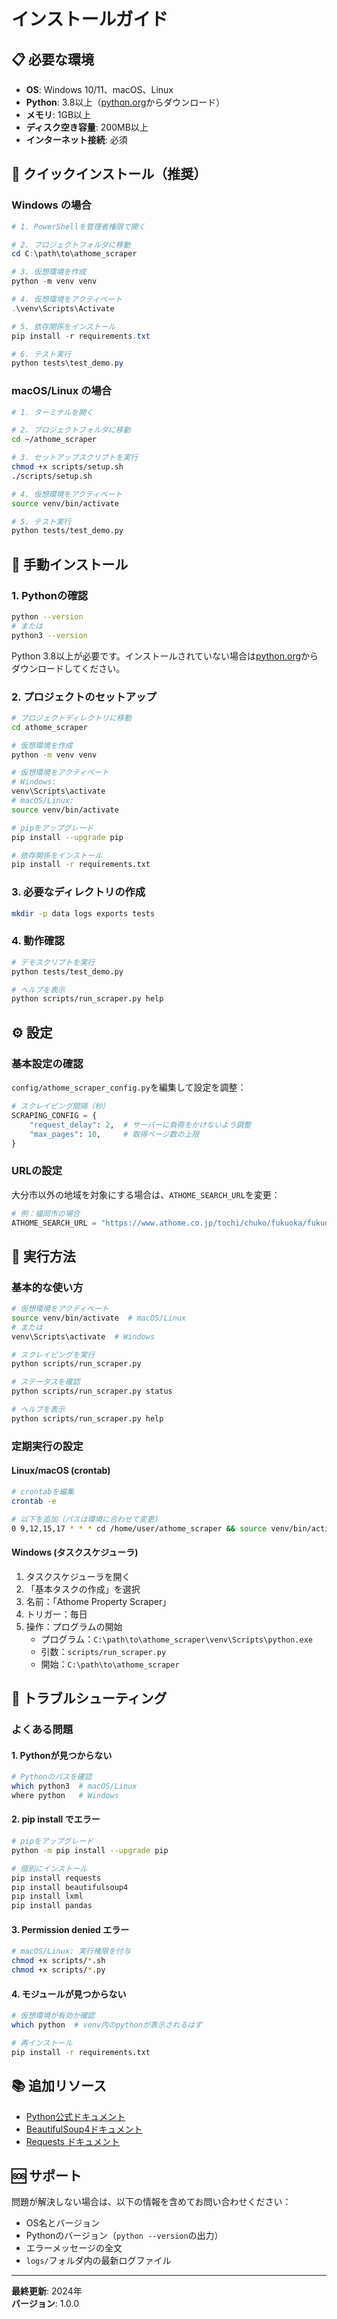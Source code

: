 # インストールガイド

## 📋 必要な環境

- **OS**: Windows 10/11、macOS、Linux
- **Python**: 3.8以上（[python.org](https://www.python.org/)からダウンロード）
- **メモリ**: 1GB以上
- **ディスク空き容量**: 200MB以上
- **インターネット接続**: 必須

## 🚀 クイックインストール（推奨）

### Windows の場合

```powershell
# 1. PowerShellを管理者権限で開く

# 2. プロジェクトフォルダに移動
cd C:\path\to\athome_scraper

# 3. 仮想環境を作成
python -m venv venv

# 4. 仮想環境をアクティベート
.\venv\Scripts\Activate

# 5. 依存関係をインストール
pip install -r requirements.txt

# 6. テスト実行
python tests\test_demo.py
```

### macOS/Linux の場合

```bash
# 1. ターミナルを開く

# 2. プロジェクトフォルダに移動
cd ~/athome_scraper

# 3. セットアップスクリプトを実行
chmod +x scripts/setup.sh
./scripts/setup.sh

# 4. 仮想環境をアクティベート
source venv/bin/activate

# 5. テスト実行
python tests/test_demo.py
```

## 📝 手動インストール

### 1. Pythonの確認

```bash
python --version
# または
python3 --version
```

Python 3.8以上が必要です。インストールされていない場合は[python.org](https://www.python.org/)からダウンロードしてください。

### 2. プロジェクトのセットアップ

```bash
# プロジェクトディレクトリに移動
cd athome_scraper

# 仮想環境を作成
python -m venv venv

# 仮想環境をアクティベート
# Windows:
venv\Scripts\activate
# macOS/Linux:
source venv/bin/activate

# pipをアップグレード
pip install --upgrade pip

# 依存関係をインストール
pip install -r requirements.txt
```

### 3. 必要なディレクトリの作成

```bash
mkdir -p data logs exports tests
```

### 4. 動作確認

```bash
# デモスクリプトを実行
python tests/test_demo.py

# ヘルプを表示
python scripts/run_scraper.py help
```

## ⚙️ 設定

### 基本設定の確認

`config/athome_scraper_config.py`を編集して設定を調整：

```python
# スクレイピング間隔（秒）
SCRAPING_CONFIG = {
    "request_delay": 2,  # サーバーに負荷をかけないよう調整
    "max_pages": 10,     # 取得ページ数の上限
}
```

### URLの設定

大分市以外の地域を対象にする場合は、`ATHOME_SEARCH_URL`を変更：

```python
# 例：福岡市の場合
ATHOME_SEARCH_URL = "https://www.athome.co.jp/tochi/chuko/fukuoka/fukuoka-city/list/"
```

## 🏃 実行方法

### 基本的な使い方

```bash
# 仮想環境をアクティベート
source venv/bin/activate  # macOS/Linux
# または
venv\Scripts\activate  # Windows

# スクレイピングを実行
python scripts/run_scraper.py

# ステータスを確認
python scripts/run_scraper.py status

# ヘルプを表示
python scripts/run_scraper.py help
```

### 定期実行の設定

#### Linux/macOS (crontab)

```bash
# crontabを編集
crontab -e

# 以下を追加（パスは環境に合わせて変更）
0 9,12,15,17 * * * cd /home/user/athome_scraper && source venv/bin/activate && python scripts/run_scraper.py >> logs/cron.log 2>&1
```

#### Windows (タスクスケジューラ)

1. タスクスケジューラを開く
2. 「基本タスクの作成」を選択
3. 名前：「Athome Property Scraper」
4. トリガー：毎日
5. 操作：プログラムの開始
   - プログラム：`C:\path\to\athome_scraper\venv\Scripts\python.exe`
   - 引数：`scripts/run_scraper.py`
   - 開始：`C:\path\to\athome_scraper`

## 🔧 トラブルシューティング

### よくある問題

#### 1. Pythonが見つからない

```bash
# Pythonのパスを確認
which python3  # macOS/Linux
where python   # Windows
```

#### 2. pip install でエラー

```bash
# pipをアップグレード
python -m pip install --upgrade pip

# 個別にインストール
pip install requests
pip install beautifulsoup4
pip install lxml
pip install pandas
```

#### 3. Permission denied エラー

```bash
# macOS/Linux: 実行権限を付与
chmod +x scripts/*.sh
chmod +x scripts/*.py
```

#### 4. モジュールが見つからない

```bash
# 仮想環境が有効か確認
which python  # venv内のpythonが表示されるはず

# 再インストール
pip install -r requirements.txt
```

## 📚 追加リソース

- [Python公式ドキュメント](https://docs.python.org/ja/)
- [BeautifulSoup4ドキュメント](https://www.crummy.com/software/BeautifulSoup/bs4/doc/)
- [Requests ドキュメント](https://requests-docs-ja.readthedocs.io/)

## 🆘 サポート

問題が解決しない場合は、以下の情報を含めてお問い合わせください：

- OS名とバージョン
- Pythonのバージョン（`python --version`の出力）
- エラーメッセージの全文
- `logs/`フォルダ内の最新ログファイル

---

**最終更新**: 2024年  
**バージョン**: 1.0.0